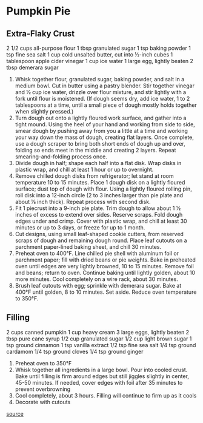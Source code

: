 # Pumpkin Pie

## Extra-Flaky Crust
2 1/2 cups all-purpose flour
1 tbsp granulated sugar
1 tsp baking powder
1 tsp fine sea salt
1 cup cold unsalted butter, cut into 1⁄2-inch cubes
1 tablespoon apple cider vinegar
1 cup ice water
1 large egg, lightly beaten
2 tbsp demerara sugar

1. Whisk together flour, granulated sugar, baking powder, and salt in a medium bowl. Cut in butter using a pastry blender. Stir together vinegar and 1⁄2 cup ice water, drizzle over flour mixture, and stir lightly with a fork until flour is moistened. (If dough seems dry, add ice water, 1 to 2 tablespoons at a time, until a small piece of dough mostly holds together when slightly pressed.)
1. Turn dough out onto a lightly floured work surface, and gather into a tight mound. Using the heel of your hand and working from side to side, smear dough by pushing away from you a little at a time and working your way down the mass of dough, creating flat layers. Once complete, use a dough scraper to bring both short ends of dough up and over, folding so ends meet in the middle and creating 2 layers. Repeat smearing-and-folding process once.
1. Divide dough in half; shape each half into a flat disk. Wrap disks in plastic wrap, and chill at least 1 hour or up to overnight.
1. Remove chilled dough disks from refrigerator; let stand at room temperature 10 to 15 minutes. Place 1 dough disk on a lightly floured surface; dust top of dough with flour. Using a lightly floured rolling pin, roll disk into a 12-inch circle (2 to 3 inches larger than pie plate and about 1⁄8 inch thick). Repeat process with second disk.
1. Fit 1 piecrust into a 9-inch pie plate. Trim dough to allow about 1 1⁄2 inches of excess to extend over sides. Reserve scraps. Fold dough edges under and crimp. Cover with plastic wrap, and chill at least 30 minutes or up to 3 days, or freeze for up to 1 month.
1. Cut designs, using small leaf-shaped cookie cutters, from reserved scraps of dough and remaining dough round. Place leaf cutouts on a parchment paper-lined baking sheet, and chill 30 minutes.
1. Preheat oven to 400°F. Line chilled pie shell with aluminum foil or parchment paper; fill with dried beans or pie weights. Bake in preheated oven until edges are very lightly browned, 10 to 15 minutes. Remove foil and beans; return to oven. Continue baking until lightly golden, about 10 more minutes. Cool completely on a wire rack, about 30 minutes.
1. Brush leaf cutouts with egg; sprinkle with demerara sugar. Bake at 400°F until golden, 8 to 10 minutes. Set aside. Reduce oven temperature to 350°F.

## Filling
2 cups canned pumpkin
1 cup heavy cream
3 large eggs, lightly beaten
2 tbsp pure cane syrup
1/2 cup granulated sugar
1/2 cup light brown sugar
1 tsp ground cinnamon
1 tsp vanilla extract
1/2 tsp fine sea salt
1/4 tsp ground cardamom
1/4 tsp ground cloves
1/4 tsp ground ginger

1. Preheat oven to 350°F
1. Whisk together all ingredients in a large bowl. Pour into cooled crust. Bake until filling is firm around edges but still jiggles slightly in center, 45-50 minutes. If needed, cover edges with foil after 35 minutes to prevent overbrowning
1. Cool completely, about 3 hours. Filling will continue to firm up as it cools
1. Decorate with cutouts

[source](https://www.southernliving.com/recipes/southern-pumpkin-pie)
